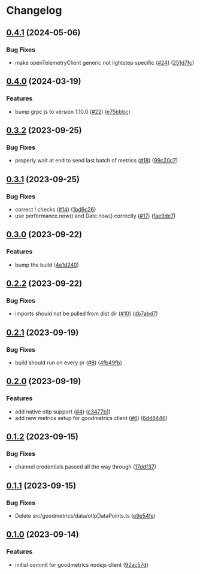# Changelog

## [0.4.1](https://github.com/bruuuuuuuce/goodmetrics-nodejs/compare/v0.4.0...v0.4.1) (2024-05-06)


### Bug Fixes

* make openTelemetryClient generic not lightstep specific ([#24](https://github.com/bruuuuuuuce/goodmetrics-nodejs/issues/24)) ([251d7fc](https://github.com/bruuuuuuuce/goodmetrics-nodejs/commit/251d7fc1e5b6b4c90faa53e9edba0accd63763a7))

## [0.4.0](https://github.com/bruuuuuuuce/goodmetrics-nodejs/compare/v0.3.2...v0.4.0) (2024-03-19)


### Features

* bump grpc js to version 1.10.0 ([#22](https://github.com/bruuuuuuuce/goodmetrics-nodejs/issues/22)) ([e75bbbc](https://github.com/bruuuuuuuce/goodmetrics-nodejs/commit/e75bbbc491568f5655ca410e8c17461a0f6db381))

## [0.3.2](https://github.com/bruuuuuuuce/goodmetrics-nodejs/compare/v0.3.1...v0.3.2) (2023-09-25)


### Bug Fixes

* properly wait at end to send last batch of metrics ([#18](https://github.com/bruuuuuuuce/goodmetrics-nodejs/issues/18)) ([99c20c7](https://github.com/bruuuuuuuce/goodmetrics-nodejs/commit/99c20c7e8f623e23e1132cf4205a23989b680bcd))

## [0.3.1](https://github.com/bruuuuuuuce/goodmetrics-nodejs/compare/v0.3.0...v0.3.1) (2023-09-25)


### Bug Fixes

* correct ! checks ([#14](https://github.com/bruuuuuuuce/goodmetrics-nodejs/issues/14)) ([1bd9c26](https://github.com/bruuuuuuuce/goodmetrics-nodejs/commit/1bd9c2691902da7a653e2ee7b0578539f847e662))
* use performance.now() and Date.now() correctly ([#17](https://github.com/bruuuuuuuce/goodmetrics-nodejs/issues/17)) ([fae9de7](https://github.com/bruuuuuuuce/goodmetrics-nodejs/commit/fae9de7871aa09eba8cc749546d23f46590d8907))

## [0.3.0](https://github.com/bruuuuuuuce/goodmetrics-nodejs/compare/v0.2.2...v0.3.0) (2023-09-22)


### Features

* bump the build ([4e1d240](https://github.com/bruuuuuuuce/goodmetrics-nodejs/commit/4e1d240d1ba77df7b424edbfbe0f166a7aefe019))

## [0.2.2](https://github.com/bruuuuuuuce/goodmetrics-nodejs/compare/v0.2.1...v0.2.2) (2023-09-22)


### Bug Fixes

* imports should not be pulled from dist dir ([#10](https://github.com/bruuuuuuuce/goodmetrics-nodejs/issues/10)) ([db7abd7](https://github.com/bruuuuuuuce/goodmetrics-nodejs/commit/db7abd76af7486b687e6c6faf1ca5b999af7a985))

## [0.2.1](https://github.com/bruuuuuuuce/goodmetrics-nodejs/compare/v0.2.0...v0.2.1) (2023-09-19)


### Bug Fixes

* build should run on every pr ([#8](https://github.com/bruuuuuuuce/goodmetrics-nodejs/issues/8)) ([4fb49fb](https://github.com/bruuuuuuuce/goodmetrics-nodejs/commit/4fb49fbfc9a54cdf49fbc9a149aed228321f9458))

## [0.2.0](https://github.com/bruuuuuuuce/goodmetrics-nodejs/compare/v0.1.2...v0.2.0) (2023-09-19)


### Features

* add native otlp support ([#4](https://github.com/bruuuuuuuce/goodmetrics-nodejs/issues/4)) ([c3477b1](https://github.com/bruuuuuuuce/goodmetrics-nodejs/commit/c3477b14c02a5148cd001160722050d076a68a35))
* add new metrics setup for goodmetrics client ([#6](https://github.com/bruuuuuuuce/goodmetrics-nodejs/issues/6)) ([6dd8446](https://github.com/bruuuuuuuce/goodmetrics-nodejs/commit/6dd8446e2bfeace3da8faedf552655229b45d46e))

## [0.1.2](https://github.com/bruuuuuuuce/goodmetrics-nodejs/compare/v0.1.1...v0.1.2) (2023-09-15)


### Bug Fixes

* channel credentials passed all the way through ([17ddf37](https://github.com/bruuuuuuuce/goodmetrics-nodejs/commit/17ddf376d43062a4e3448f97d8f028e642807e1d))

## [0.1.1](https://github.com/bruuuuuuuce/goodmetrics-nodejs/compare/v0.1.0...v0.1.1) (2023-09-15)


### Bug Fixes

* Delete src/goodmetrics/data/otlpDataPoints.ts ([e9e54fe](https://github.com/bruuuuuuuce/goodmetrics-nodejs/commit/e9e54fe34dd4e7a744a5acc408794a138cffb717))

## [0.1.0](https://github.com/bruuuuuuuce/goodmetrics-nodejs/compare/v0.0.1...v0.1.0) (2023-09-14)


### Features

* initial commit for goodmetrics nodejs client ([92ac57d](https://github.com/bruuuuuuuce/goodmetrics-nodejs/commit/92ac57d3e9dd7ac4c4cfb7211922aae808ed424b))
